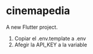 # cinemapedia

A new Flutter project.

1. Copiar el .env.template a .env
2. Afegir la API_KEY a la variable 